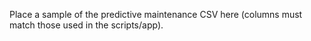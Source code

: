 Place a sample of the predictive maintenance CSV here (columns must match those used in the scripts/app).
